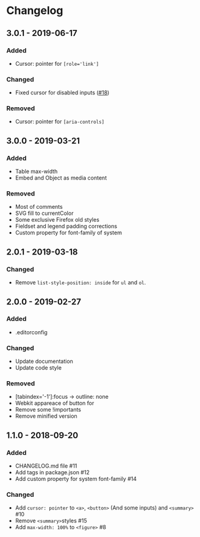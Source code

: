 # Changelog

## 3.0.1 - 2019-06-17
### Added
- Cursor: pointer for `[role='link']`

### Changed
- Fixed cursor for disabled inputs ([#18](https://github.com/barcia/standarize/issues/18))

### Removed
- Cursor: pointer for `[aria-controls]`

## 3.0.0 - 2019-03-21
### Added
- Table max-width
- Embed and Object as media content
### Removed
- Most of comments
- SVG fill to currentColor
- Some exclusive Firefox old styles
- Fieldset and legend padding corrections
- Custom property for font-family of system

## 2.0.1 - 2019-03-18
### Changed
- Remove `list-style-position: inside` for `ul` and `ol`.

## 2.0.0 - 2019-02-27
### Added
- .editorconfig
### Changed
- Update documentation
- Update code style
### Removed
- [tabindex='-1']:focus -> outline: none
- Webkit appareace of button for
- Remove some !importants
- Remove minified version

## 1.1.0 - 2018-09-20
### Added
- CHANGELOG.md file #11
- Add tags in package.json #12
- Add custom property for system font-family #14


### Changed
- Add `cursor: pointer` to `<a>`, `<button>` (And some inputs) and `<summary>` #10
- Remove `<summary>`styles #15
- Add `max-width: 100%` to `<figure>` #8
